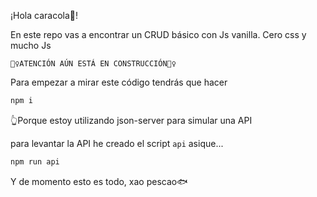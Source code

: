 ¡Hola caracola🐌!

En este repo vas a encontrar un CRUD básico con Js vanilla.
Cero css y mucho Js

`👷‍♀️ATENCIÓN AÚN ESTÁ EN CONSTRUCCIÓN👷‍♀️`

Para empezar a mirar este código tendrás que hacer 
```sh
npm i
```
👆Porque estoy utilizando json-server para simular una API

para levantar la API he creado el script `api` asique...
```sh
npm run api
```

Y de momento esto es todo, xao pescao🐟
